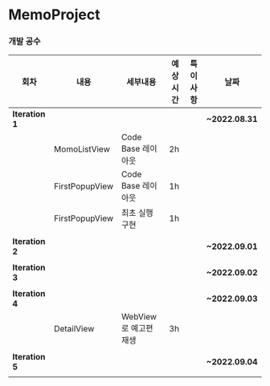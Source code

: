 # MemoProject
### 개발 공수
| 회차 | 내용 | 세부내용 | 예상시간 | 특이사항 | 날짜 |
| --- | --- | --- | --- | --- | --- |
| **Iteration 1** |  |  |  |  | **~2022.08.31** |
|  | MomoListView | Code Base 레이아웃 | 2h |  |  |
|  | FirstPopupView | Code Base 레이아웃 | 1h |  |  |
|  | FirstPopupView | 최초 실행 구현 | 1h |  |  |
|  |  |  |  |  |  |
| **Iteration 2** |  |  |  |  | **~2022.09.01** |
|  |  |  |  |  |  |
| **Iteration 3** |  |  |  |  | **~2022.09.02** |
|  |  |  |  |  |  |
| **Iteration 4** |  |  |  |  | **~2022.09.03** |
|  | DetailView | WebView로 예고편 재생 | 3h |  |  |
|  |  |  |  |  |  |
| **Iteration 5** |  |  |  |  | **~2022.09.04** |
|  |  |  |  |  |  |
